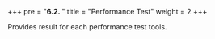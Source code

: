 +++
pre = "<b>6.2. </b>"
title = "Performance Test"
weight = 2
+++

Provides result for each performance test tools. 
